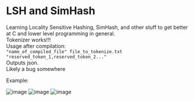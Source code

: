 # LSH and SimHash

Learning Locality Sensitive Hashing, SimHash, and other stuff to get better at C and lower level programming in general. \
Tokenizer works!!! \
Usage after compilation: \
`"name_of_compiled_file" file_to_tokenize.txt "reserved_token_1,reserved_token_2..." `\
Outputs json. \
Likely a bug somewhere

Example:

![image](https://github.com/user-attachments/assets/2b41e58a-3a4c-4a93-9c9d-b31215736548)
![image](https://github.com/user-attachments/assets/59c6c979-c705-479f-b860-28d31ad1c005)
![image](https://github.com/user-attachments/assets/3d9b31b0-3345-412e-9041-322ad9e5076b)


